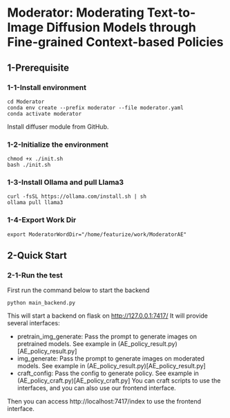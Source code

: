 # Moderator: Moderating Text-to-Image Diffusion Models through Fine-grained Context-based Policies

## 1-Prerequisite

### 1-1-Install environment

```shell
cd Moderator
conda env create --prefix moderator --file moderator.yaml
conda activate moderator
```

Install diffuser module from GitHub.

### 1-2-Initialize the environment

```shell
chmod +x ./init.sh
bash ./init.sh
```

### 1-3-Install Ollama and pull Llama3
```shell
curl -fsSL https://ollama.com/install.sh | sh
ollama pull llama3
```

### 1-4-Export Work Dir
```shell
export ModeratorWordDir="/home/featurize/work/ModeratorAE"
```

## 2-Quick Start

### 2-1-Run the test
First run the command below to start the backend
```shell
python main_backend.py
```
This will start a backend on flask on http://127.0.0.1:7417/
It will provide several interfaces:
- pretrain_img_generate: Pass the prompt to generate images on pretrained models. See example in (AE_policy_result.py)[AE_policy_result.py]
- img_generate: Pass the prompt to generate images on moderated models. See example in (AE_policy_result.py)[AE_policy_result.py]
- craft_config: Pass the config to generate policy. See example in (AE_policy_craft.py)[AE_policy_craft.py]
You can craft scripts to use the interfaces, and you can also use our frontend interface.

Then you can access http://localhost:7417/index to use the frontend interface.